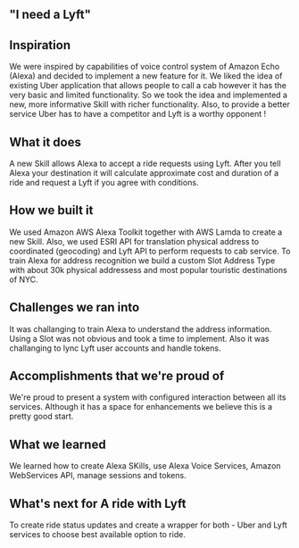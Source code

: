 ## "I need a Lyft"

## Inspiration

We were inspired by capabilities of voice control system of Amazon Echo (Alexa) and decided to implement a new feature for it. We liked the idea of existing Uber application that allows people to call a cab however it has the very basic and limited functionality. So we took the idea and implemented a new, more informative Skill with richer functionality. Also, to provide a better service Uber has to have a competitor and Lyft is a worthy opponent !

## What it does

A new Skill allows Alexa to accept a ride requests using Lyft. After you tell Alexa your destination it will calculate approximate cost and duration of a ride and request a Lyft if you agree with conditions.

## How we built it

We used Amazon AWS Alexa Toolkit together with AWS Lamda to create a new Skill. Also, we used ESRI API for translation physical address to coordinated (geocoding) and Lyft API to perform requests to cab service. To train Alexa for address recognition we build a custom Slot Address Type with about 30k physical addressess and most popular touristic destinations of NYC.

## Challenges we ran into

It was challanging to train Alexa to understand the address information. Using a Slot was not obvious and took a time to implement. Also it was challanging to lync Lyft user accounts and handle tokens.

## Accomplishments that we're proud of

We're proud to present a system with configured interaction between all its services. Although it has a space for enhancements we believe this is a pretty good start.

## What we learned

We learned how to create Alexa SKills, use Alexa Voice Services, Amazon WebServices API, manage sessions and tokens. 

## What's next for A ride with Lyft

To create ride status updates and create a wrapper for both - Uber and Lyft services to choose best available option to ride.
